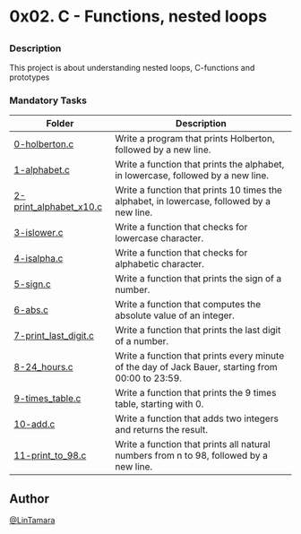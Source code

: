 # **0x02. C - Functions, nested loops**
## 
### Description
 This project is about understanding nested loops, C-functions and prototypes
### Mandatory Tasks
| Folder | Description |
| ------ | ------ |
| [0-holberton.c](0-holberton.c) | Write a program that prints Holberton, followed by a new line. |
| [1-alphabet.c](1-alphabet.c) | Write a function that prints the alphabet, in lowercase, followed by a new line. |
| [2-print_alphabet_x10.c](2-print_alphabet_x10.c) | Write a function that prints 10 times the alphabet, in lowercase, followed by a new line. |
| [3-islower.c](3-islower.c) | Write a function that checks for lowercase character. |
| [4-isalpha.c](4-isalpha.c) | Write a function that checks for alphabetic character. |
| [5-sign.c](5-sign.c) | Write a function that prints the sign of a number. |
| [6-abs.c](6-abs.c) | Write a function that computes the absolute value of an integer. |
| [7-print_last_digit.c](7-print_last_digit.c) | Write a function that prints the last digit of a number. |
| [8-24_hours.c](8-24_hours.c) | Write a function that prints every minute of the day of Jack Bauer, starting from 00:00 to 23:59. |
| [9-times_table.c](9-times_table.c) | Write a function that prints the 9 times table, starting with 0. |
| [10-add.c](10-add.c) | Write a function that adds two integers and returns the result. |
| [11-print_to_98.c](11-print_to_98.c) | Write a function that prints all natural numbers from n to 98, followed by a new line. |

## Author
[@LinTamara](@LinTamara)